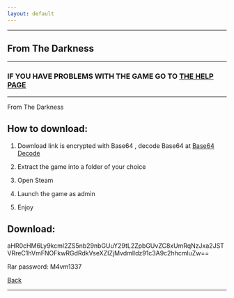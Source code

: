 ```yaml
---
layout: default
---
```


* * *

## From The Darkness

* * *

### IF YOU HAVE PROBLEMS WITH THE GAME GO TO [THE HELP PAGE](/games/help.md)

* * *

From The Darkness

## How to download:

1. Download link is encrypted with Base64 , decode Base64 at [Base64 Decode](../b64/base64.html)

2. Extract the game into a folder of your choice

3. Open Steam

4. Launch the game as admin

5. Enjoy

## Download:

aHR0cHM6Ly9kcml2ZS5nb29nbGUuY29tL2ZpbGUvZC8xUmRqNzJxa2JSTVRreC1hVmFNOFkwRGdRdkVseXZIZjMvdmlldz91c3A9c2hhcmluZw==

Rar password: M4vm1337

[Back](https://m4vmcvrk.github.io/)

* * *